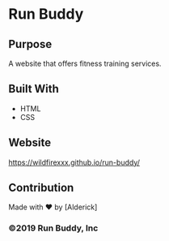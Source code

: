 # Run Buddy

## Purpose
A website that offers fitness training services.

## Built With
* HTML
* CSS

## Website
https://wildfirexxx.github.io/run-buddy/

## Contribution
Made with ❤️ by [Alderick]

### ©️2019 Run Buddy, Inc 
